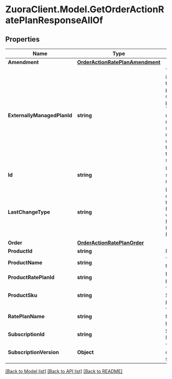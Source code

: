 # ZuoraClient.Model.GetOrderActionRatePlanResponseAllOf

## Properties

Name | Type | Description | Notes
------------ | ------------- | ------------- | -------------
**Amendment** | [**OrderActionRatePlanAmendment**](OrderActionRatePlanAmendment.md) |  | [optional] 
**ExternallyManagedPlanId** | **string** | The unique identifier for the rate plan purchased on a third-party store. This field is used to represent a subscription rate plan created through third-party stores.  | [optional] 
**Id** | **string** | Unique subscription rate-plan ID. | [optional] 
**LastChangeType** | **string** | Latest change type. Possible values are:  - New - Update - Remove  | [optional] 
**Order** | [**OrderActionRatePlanOrder**](OrderActionRatePlanOrder.md) |  | [optional] 
**ProductId** | **string** | Product ID  | [optional] 
**ProductName** | **string** | The name of the product.  | [optional] 
**ProductRatePlanId** | **string** | Product rate plan ID  | [optional] 
**ProductSku** | **string** | The unique SKU for the product.  | [optional] 
**RatePlanName** | **string** | The name of the rate plan.  | [optional] 
**SubscriptionId** | **string** | Subscription ID.  | [optional] 
**SubscriptionVersion** | **Object** | The version of the subscription.  | [optional] 

[[Back to Model list]](../README.md#documentation-for-models) [[Back to API list]](../README.md#documentation-for-api-endpoints) [[Back to README]](../README.md)

